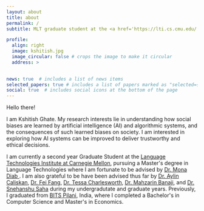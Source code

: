 ```yaml
---
layout: about
title: about
permalink: /
subtitle: MLT graduate student at the <a href='https://lti.cs.cmu.edu/'>Language Technologies Institute - CMU</a>.

profile:
  align: right
  image: kshitish.jpg
  image_circular: false # crops the image to make it circular
  address: >
    

news: true  # includes a list of news items
selected_papers: true # includes a list of papers marked as "selected={true}"
social: true  # includes social icons at the bottom of the page
---
```


Hello there!

I am Kshitish Ghate. My research interests lie in understanding how social biases are learned by artificial intelligence (AI) and algorithmic systems, and the consequences of such learned biases on society. I am interested in exploring how AI systems can be improved to deliver trustworthy and ethical decisions.

I am currently a second year Graduate Student at the <a href='https://lti.cs.cmu.edu/'>Language Technologies Institute at Carnegie Mellon</a>, pursuing a Master's degree in Language Technologies where I am fortunate to be advised by <a href='https://www.lti.cs.cmu.edu/people/faculty/diab-mona.html'>Dr. Mona Diab </a>. I am also grateful to be have been advised thus far by <a href='https://faculty.washington.edu/aylin/'>Dr. Aylin Caliskan</a>, <a href='https://feifang.info/'>Dr. Fei Fang</a>, <a href='https://tessaescharlesworth.com/'>Dr. Tessa Charlesworth</a>, <a href='https://psychology.fas.harvard.edu/people/mahzarin-r-banaji'>Dr. Mahzarin Banaji</a>, and <a href='https://www.bits-pilani.ac.in/goa/snehanshu-saha/'>Dr. Snehanshu Saha</a> during my undergradutate and graduate years. Previously, I graduated from <a href='https://www.bits-pilani.ac.in/'>BITS Pilani</a>, India, where I completed a Bachelor's in Computer Science and Master's in Economics.



<!-- Put your address / P.O. box / other info right below your picture. You can also disable any these elements by editing `profile` property of the YAML header of your `_pages/about.md`. Edit `_bibliography/papers.bib` and Jekyll will render your [publications page](/al-folio/publications/) automatically. -->

<!-- Link to your social media connections, too. This theme is set up to use [Font Awesome icons](http://fortawesome.github.io/Font-Awesome/) and [Academicons](https://jpswalsh.github.io/academicons/), like the ones below. Add your Facebook, Twitter, LinkedIn, Google Scholar, or just disable all of them. -->
